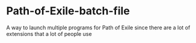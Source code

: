 # Path-of-Exile-batch-file
A way to launch multiple programs for Path of Exile since there are a lot of extensions that a lot of people use
